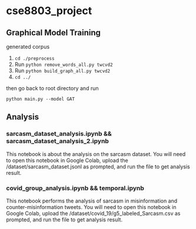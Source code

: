 # cse8803_project

## Graphical Model Training

generated corpus

1. `cd ./preprocess`
2. Run `python remove_words_all.py twcvd2`
3. Run `python build_graph_all.py twcvd2`
4. `cd ../`

then go back to root directory and run

`python main.py --model GAT`

## Analysis

### sarcasm_dataset_analysis.ipynb && sarcasm_dataset_analysis_2.ipynb

This notebook is about the analysis on the sarcasm dataset. You will need to open this notebook in Google Colab, upload the /dataset/sarcasm_dataset.jsonl as prompted, and run the file to get analysis result.

### covid_group_analysis.ipynb && temporal.ipynb

This notebook performs the analysis of sarcasm in misinformation and counter-misinformation tweets. You will need to open this notebook in Google Colab, upload the /dataset/covid_19/g5_labeled_Sarcasm.csv as prompted, and run the file to get analysis result.

